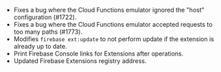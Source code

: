 * Fixes a bug where the Cloud Functions emulator ignored the "host" configuration (#1722).
* Fixes a bug where the Cloud Functions emulator accepted requests to too many paths (#1773).
* Modifies `firebase ext:update` to not perform update if the extension is already up to date.
* Print Firebase Console links for Extensions after operations.
* Updated Firebase Extensions registry address.
